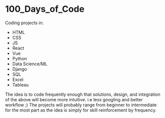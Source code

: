 # 100_Days_of_Code

Coding projects in:
* HTML
* CSS
* JS
* React
* Vue
* Python
* Data Science/ML
* Django
* SQL
* Excel
* Tableau

The idea is to code frequently enough that solutions, design, and integration of the above will become more intuitive. i.e less googling and better workflow ;)
The projects will probably range from beginner to intermediate for the most part as the idea is simply for skill reinforcement by frequency.
